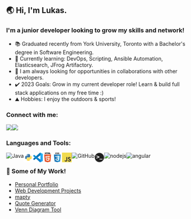 ## 🌏 Hi, I'm Lukas. 

### I'm a junior developer looking to grow my skills and network!
- 📚 Graduated recently from York University, Toronto with a Bachelor's degree in Software Engineering.
- 🌱 Currently learning: DevOps, Scripting, Ansible Automation, Elasticsearch, JFrog Artifactory.
- 👔 I am always looking for opportunities in collaborations with other developers. 
- ✔️ 2023 Goals: Grow in my current developer role! Learn & build full stack applications on my free time :)
- ⛰️ Hobbies: I enjoy the outdoors & sports!

### Connect with me:

[<img align="left" height="26px" src="https://upload.wikimedia.org/wikipedia/commons/0/01/LinkedIn_Logo.svg" />][linkedin]
[<img align="left" height="26px" src="https://upload.wikimedia.org/wikipedia/commons/9/95/Instagram_logo_2022.svg"/>][instagram]

<br />

### Languages and Tools:

<img align="left" alt="Java" height="26px" src="https://seeklogo.com/images/J/java-logo-7F8B35BAB3-seeklogo.com.png" />
<img align="left" alt="Deno" height="26px" src="https://raw.githubusercontent.com/github/explore/361e2821e2dea67711cde99c9c40ed357061cf27/topics/python/python.png" />
<img align="left" alt="Visual Studio Code" height="26px" src="https://raw.githubusercontent.com/github/explore/80688e429a7d4ef2fca1e82350fe8e3517d3494d/topics/visual-studio-code/visual-studio-code.png" />
<img align="left" alt="HTML5" height="26px" src="https://raw.githubusercontent.com/github/explore/80688e429a7d4ef2fca1e82350fe8e3517d3494d/topics/html/html.png" />
<img align="left" alt="CSS3" height="26px" src="https://raw.githubusercontent.com/github/explore/80688e429a7d4ef2fca1e82350fe8e3517d3494d/topics/css/css.png" />
<img align="left" alt="JavaScript" height="26px" src="https://raw.githubusercontent.com/github/explore/80688e429a7d4ef2fca1e82350fe8e3517d3494d/topics/javascript/javascript.png" />
<img align="left" alt="GitHub" height="26px" src="https://upload.wikimedia.org/wikipedia/commons/a/ae/Github-desktop-logo-symbol.svg" />
<img align="left" alt="HTML5" height="26px" src="https://raw.githubusercontent.com/github/explore/80688e429a7d4ef2fca1e82350fe8e3517d3494d/topics/terminal/terminal.png" />
<img align="left" alt="nodejs" height="26px" src="https://upload.wikimedia.org/wikipedia/commons/d/d9/Node.js_logo.svg" />
<img align="left" alt="angular" height="26px" src="https://cdn.worldvectorlogo.com/logos/angular-icon.svg" />

<br />

### 📕 Some of My Work!
<!-- PROJECTS:START -->
- [Personal Portfolio](https://www.lukasrose.ca)
- [Web Development Projects](https://github.com/rose-lukas/Web-Development-Learning)
- [mapty](http://www.lukasrose.ca/mapty/)
- [Quote Generator](https://rose-lukas.github.io/Quote-Generator/)
- [Venn Diagram Tool](https://github.com/rose-lukas/Venn-Diagram-Application)
<!-- PROJECTS:END -->


[linkedin]: https://www.linkedin.com/in/lukas-rose/
[instagram]: https://www.instagram.com/lukasrose.ca/
